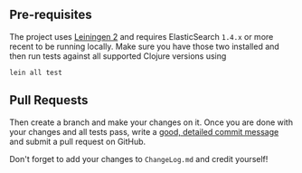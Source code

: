 ## Pre-requisites

The project uses [Leiningen 2](https://leiningen.org) and requires ElasticSearch `1.4.x` or more recent to be running
locally. Make
sure you have those two installed and then run tests against all supported Clojure versions using

    lein all test

## Pull Requests

Then create a branch and make your changes on it. Once you are done with your changes and all
tests pass, write a [good, detailed commit message](http://tbaggery.com/2008/04/19/a-note-about-git-commit-messages.html) and submit a pull request on GitHub.

Don't forget to add your changes to `ChangeLog.md` and credit yourself!

